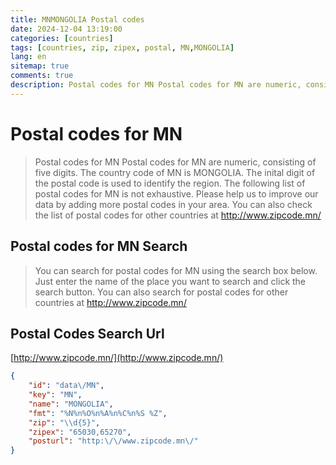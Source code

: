 ```yaml
---
title: MNMONGOLIA Postal codes 
date: 2024-12-04 13:19:00
categories: [countries]
tags: [countries, zip, zipex, postal, MN,MONGOLIA]
lang: en
sitemap: true
comments: true
description: Postal codes for MN Postal codes for MN are numeric, consisting of five digits. The country code of MN is MONGOLIA. The inital digit of the postal code is used to identify the region. The following list of postal codes for MN is not exhaustive. Please help us to improve our data by adding more postal codes in your area. You can also check the list of postal codes for other countries at http://www.zipcode.mn/
---
```


# Postal codes for MN
> Postal codes for MN Postal codes for MN are numeric, consisting of five digits. The country code of MN is MONGOLIA. The inital digit of the postal code is used to identify the region. The following list of postal codes for MN is not exhaustive. Please help us to improve our data by adding more postal codes in your area. You can also check the list of postal codes for other countries at http://www.zipcode.mn/

## Postal codes for MN Search 
> You can search for postal codes for MN using the search box below. Just enter the name of the place you want to search and click the search button. You can also search for postal codes for other countries at http://www.zipcode.mn/

## Postal Codes Search Url

[http://www.zipcode.mn/](http://www.zipcode.mn/)
```json
{
    "id": "data\/MN",
    "key": "MN",
    "name": "MONGOLIA",
    "fmt": "%N%n%O%n%A%n%C%n%S %Z",
    "zip": "\\d{5}",
    "zipex": "65030,65270",
    "posturl": "http:\/\/www.zipcode.mn\/"
}
```
